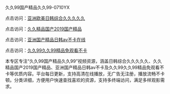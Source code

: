 久久99国产精品久久99-0710YX

点击访问：<a href="https://heiliaoga6s9v.pages.dev">亚洲欧美日韩综合久久久久久</a>

点击访问：<a href="https://heiliaoow5kzm.pages.dev">久久精品国产2019国产精品</a>

点击访问：<a href="https://heiliao2dmwwy.pages.dev">亚洲国产精品日韩av不卡在线</a>

点击访问：<a href="https://heiliaoll4qsx.pages.dev">久久99久久99精品免观看不卡</a>

本专区专注“久久99国产精品久久99”视频资源，涵盖日韩综合久久久久久、久久精品国产2019国产精品、亚洲国产精品日韩av不卡及久久99久久99精品免观看不卡等优质内容。平台每日更新，支持高清在线播放，无广告无注册，播放流畅不卡顿。分类详细，方便用户快速查找喜欢的资源，支持多终端访问，满足多样观影需求。

<span style="display:none;">[Canonical link](https://github.com/mot20250710/so18 ）</span>
